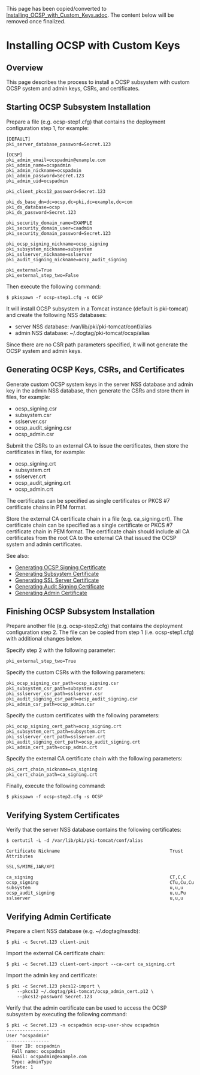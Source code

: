 This page has been copied/converted to [Installing_OCSP_with_Custom_Keys.adoc](Installing_OCSP_with_Custom_Keys.adoc). The content below will be removed once finalized.

Installing OCSP with Custom Keys
================================

Overview
--------

This page describes the process to install a OCSP subsystem with custom OCSP system and admin keys, CSRs, and certificates.

Starting OCSP Subsystem Installation
------------------------------------

Prepare a file (e.g. ocsp-step1.cfg) that contains the deployment configuration step 1, for example:

```
[DEFAULT]
pki_server_database_password=Secret.123

[OCSP]
pki_admin_email=ocspadmin@example.com
pki_admin_name=ocspadmin
pki_admin_nickname=ocspadmin
pki_admin_password=Secret.123
pki_admin_uid=ocspadmin

pki_client_pkcs12_password=Secret.123

pki_ds_base_dn=dc=ocsp,dc=pki,dc=example,dc=com
pki_ds_database=ocsp
pki_ds_password=Secret.123

pki_security_domain_name=EXAMPLE
pki_security_domain_user=caadmin
pki_security_domain_password=Secret.123

pki_ocsp_signing_nickname=ocsp_signing
pki_subsystem_nickname=subsystem
pki_sslserver_nickname=sslserver
pki_audit_signing_nickname=ocsp_audit_signing

pki_external=True
pki_external_step_two=False
```

Then execute the following command:

```
$ pkispawn -f ocsp-step1.cfg -s OCSP
```

It will install OCSP subsystem in a Tomcat instance (default is pki-tomcat) and create the following NSS databases:
* server NSS database: /var/lib/pki/pki-tomcat/conf/alias
* admin NSS database: ~/.dogtag/pki-tomcat/ocsp/alias

Since there are no CSR path parameters specified, it will not generate the OCSP system and admin keys.

Generating OCSP Keys, CSRs, and Certificates
--------------------------------------------

Generate custom OCSP system keys in the server NSS database and admin key in the admin NSS database, then generate the CSRs and store them in files, for example:
* ocsp_signing.csr
* subsystem.csr
* sslserver.csr
* ocsp_audit_signing.csr
* ocsp_admin.csr

Submit the CSRs to an external CA to issue the certificates, then store the certificates in files, for example:
* ocsp_signing.crt
* subsystem.crt
* sslserver.crt
* ocsp_audit_signing.crt
* ocsp_admin.crt

The certificates can be specified as single certificates or PKCS #7 certificate chains in PEM format.

Store the external CA certificate chain in a file (e.g. ca_signing.crt). The certificate chain can be specified as a single certificate or PKCS #7 certificate chain in PEM format. The certificate chain should include all CA certificates from the root CA to the external CA that issued the OCSP system and admin certificates.

See also:
* [Generating OCSP Signing Certificate](https://github.com/dogtagpki/pki/wiki/Generating-OCSP-Signing-Certificate)
* [Generating Subsystem Certificate](https://github.com/dogtagpki/pki/wiki/Generating-Subsystem-Certificate)
* [Generating SSL Server Certificate](https://github.com/dogtagpki/pki/wiki/Generating-SSL-Server-Certificate)
* [Generating Audit Signing Certificate](https://github.com/dogtagpki/pki/wiki/Generating-Audit-Signing-Certificate)
* [Generating Admin Certificate](https://github.com/dogtagpki/pki/wiki/Generating-Admin-Certificate)

Finishing OCSP Subsystem Installation
-------------------------------------

Prepare another file (e.g. ocsp-step2.cfg) that contains the deployment configuration step 2. The file can be copied from step 1 (i.e. ocsp-step1.cfg) with additional changes below.

Specify step 2 with the following parameter:

```
pki_external_step_two=True
```

Specify the custom CSRs with the following parameters:

```
pki_ocsp_signing_csr_path=ocsp_signing.csr
pki_subsystem_csr_path=subsystem.csr
pki_sslserver_csr_path=sslserver.csr
pki_audit_signing_csr_path=ocsp_audit_signing.csr
pki_admin_csr_path=ocsp_admin.csr
```

Specify the custom certificates with the following parameters:

```
pki_ocsp_signing_cert_path=ocsp_signing.crt
pki_subsystem_cert_path=subsystem.crt
pki_sslserver_cert_path=sslserver.crt
pki_audit_signing_cert_path=ocsp_audit_signing.crt
pki_admin_cert_path=ocsp_admin.crt
```

Specify the external CA certificate chain with the following parameters:

```
pki_cert_chain_nickname=ca_signing
pki_cert_chain_path=ca_signing.crt
```

Finally, execute the following command:

```
$ pkispawn -f ocsp-step2.cfg -s OCSP
```

Verifying System Certificates
-----------------------------

Verify that the server NSS database contains the following certificates:

```
$ certutil -L -d /var/lib/pki/pki-tomcat/conf/alias

Certificate Nickname                                         Trust Attributes
                                                             SSL,S/MIME,JAR/XPI

ca_signing                                                   CT,C,C
ocsp_signing                                                 CTu,Cu,Cu
subsystem                                                    u,u,u
ocsp_audit_signing                                           u,u,Pu
sslserver                                                    u,u,u
```

Verifying Admin Certificate
---------------------------

Prepare a client NSS database (e.g. ~/.dogtag/nssdb):

```
$ pki -c Secret.123 client-init
```

Import the external CA certificate chain:

```
$ pki -c Secret.123 client-cert-import --ca-cert ca_signing.crt
```

Import the admin key and certificate:

```
$ pki -c Secret.123 pkcs12-import \
    --pkcs12 ~/.dogtag/pki-tomcat/ocsp_admin_cert.p12 \
    --pkcs12-password Secret.123
```

Verify that the admin certificate can be used to access the OCSP subsystem by executing the following command:

```
$ pki -c Secret.123 -n ocspadmin ocsp-user-show ocspadmin
----------------
User "ocspadmin"
----------------
  User ID: ocspadmin
  Full name: ocspadmin
  Email: ocspadmin@example.com
  Type: adminType
  State: 1
```
